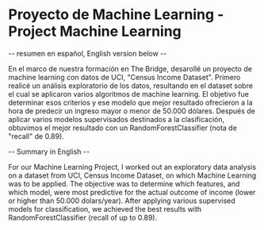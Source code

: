 # Proyecto de Machine Learning - Project Machine Learning 

-- resumen en español, English version below --   

En el marco de nuestra formación en The Bridge, desarollé un proyecto de machine learning con datos de UCI, "Census Income Dataset". Primero realicé un análisis exploratorio de los datos, resultando en el dataset sobre el cual se aplicaron varios algoritmos de machine learning. El objetivo fue determinar esos criterios y ese  modelo que mejor resultado ofrecieron a la hora de predecir un ingreso mayor o menor de 50.000 dólares. Después de aplicar varios modelos supervisados destinados a la clasificación, obtuvimos el mejor resultado con un RandomForestClassifier (nota de "recall" de 0.89).


-- Summary in English --

For our Machine Learning Project, I worked out an exploratory data analysis on a dataset from UCI, Census Income Dataset, on which Machine Learning was to be applied. The objective was to determine which features, and which model, were most predictive for the actual outcome of income (lower or higher than 50.000 dolars/year). After applying various supervised models for classification, we achieved the best results with RandomForestClassifier (recall of up to 0.89).
